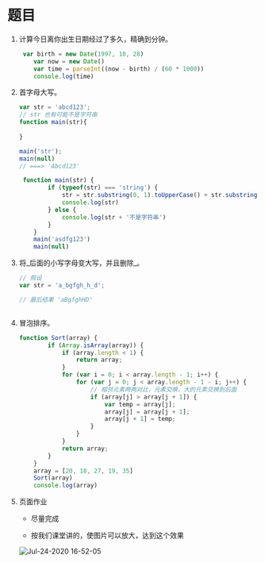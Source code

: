 # 题目

1. 计算今日离你出生日期经过了多久，精确到分钟。

   ```js
   	var birth = new Date(1997, 10, 28)
       var now = new Date()
       var time = parseInt((now - birth) / (60 * 1000))
       console.log(time)
   ```

   

2. 首字母大写。

   ```js
   var str = 'abcd123';
   // str 也有可能不是字符串
   function main(str){
     
   }
   
   main('str');
   main(null)
   // ===> 'Abcd123'
   ```

   ```js
   	function main(str) {
           if (typeof(str) === 'string') {
               str = str.substring(0, 1).toUpperCase() + str.substring(1)
               console.log(str)
           } else {
               console.log(str + '不是字符串')
           }
       }
       main('asdfg123')
       main(null)
   ```

   

3. 将_后面的小写字母变大写，并且删除\_。

   ```js
   // 假设
   var str = 'a_bgfgh_h_d';
   
   // 最后结果 'aBgfghHD'
   ```

   ```js
   
   ```

   

4. 冒泡排序。

   ```js
   function Sort(array) {
           if (Array.isArray(array)) {
               if (array.length < 1) {
                   return array;
               }
               for (var i = 0; i < array.length - 1; i++) {
                   for (var j = 0; j < array.length - 1 - i; j++) {
                       // 相邻元素两两对比，元素交换，大的元素交换到后面
                       if (array[j] > array[j + 1]) {
                           var temp = array[j];
                           array[j] = array[j + 1];
                           array[j + 1] = temp;
                       }
                   }
               }
               return array;
           }
       }
       array = [20, 18, 27, 19, 35]
       Sort(array)
       console.log(array)
   ```

   

5. 页面作业

   - 尽量完成

   - 按我们课堂讲的，使图片可以放大，达到这个效果

     

   ![Jul-24-2020 16-52-05](http://by-image.oss-cn-shanghai.aliyuncs.com/frontend/teach/Jul-24-2020%2016-52-05.gif)